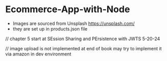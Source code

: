 # Ecommerce-App-with-Node

- Images are sourced from Unsplash https://unsplash.com/
- they are set up in products.json file


// chapter 5 start at SEssion Sharing and PErsistence with JWTS 5-20-24  

// image upload is not implemented at end of book may try to implement it via amazon in dev environment